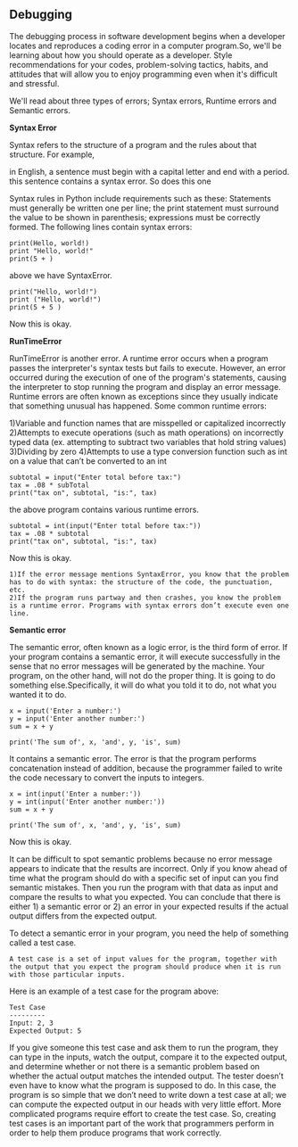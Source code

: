 <h2> Debugging </h2>

The debugging process in software development begins when a developer locates and reproduces a coding error in a computer program.So, we'll be learning about how you should operate as a developer. Style recommendations for your codes, problem-solving tactics, habits, and attitudes that will allow you to enjoy programming even when it's difficult and stressful.

We'll read about three types of errors; Syntax errors, Runtime errors and Semantic errors. 

**Syntax Error**

Syntax refers to the structure of a program and the rules about that structure. For example, 

in English, a sentence must begin with a capital letter and end with a period. this sentence contains a syntax error. So does this one

Syntax rules in Python include requirements such as these:
Statements must generally be written one per line; 
the print statement must surround the value to be shown in parenthesis; 
expressions must be correctly formed.
The following lines contain syntax errors:

```
print(Hello, world!)
print "Hello, world!"
print(5 + )
```
above we have SyntaxError.

```
print("Hello, world!")
print ("Hello, world!")
print(5 + 5 )
```
Now this is okay.

**RunTimeError**

RunTimeError is another error. A runtime error occurs when a program passes the interpreter's syntax tests but fails to execute. However, an error occurred during the execution of one of the program's statements, causing the interpreter to stop running the program and display an error message. Runtime errors are often known as exceptions since they usually indicate that something unusual has happened.
Some common runtime errors:

1)Variable and function names that are misspelled or capitalized incorrectly 
2)Attempts to execute operations (such as math operations) on incorrectly typed data (ex. attempting to subtract two variables that hold string values) 
3)Dividing by zero
4)Attempts to use a type conversion function such as int on a value that can’t be converted to an int

```
subtotal = input("Enter total before tax:")
tax = .08 * subTotal
print("tax on", subtotal, "is:", tax)

```
the above program contains various runtime errors.

```
subtotal = int(input("Enter total before tax:"))
tax = .08 * subtotal
print("tax on", subtotal, "is:", tax)
```
Now this is okay.

```
1)If the error message mentions SyntaxError, you know that the problem has to do with syntax: the structure of the code, the punctuation, etc.
2)If the program runs partway and then crashes, you know the problem is a runtime error. Programs with syntax errors don’t execute even one line.
```

**Semantic error**

The semantic error, often known as a logic error, is the third form of error. If your program contains a semantic error, it will execute successfully in the sense that no error messages will be generated by the machine. Your program, on the other hand, will not do the proper thing. It is going to do something else.Specifically, it will do what you told it to do, not what you wanted it to do.

```
x = input('Enter a number:')
y = input('Enter another number:')
sum = x + y

print('The sum of', x, 'and', y, 'is', sum)

```
 It contains a semantic error. The error is that the program performs concatenation instead of addition, because the programmer failed to write the code necessary to convert the inputs to integers.

 ```
x = int(input('Enter a number:'))
y = int(input('Enter another number:'))
sum = x + y

print('The sum of', x, 'and', y, 'is', sum)
```
Now this is okay.

It can be difficult to spot semantic problems because no error message appears to indicate that the results are incorrect. 
Only if you know ahead of time what the program should do with a specific set of input can you find semantic mistakes. 
Then you run the program with that data as input and compare the results to what you expected. 
You can conclude that there is either 1) a semantic error or 2) an error in your expected results if the actual output differs from the expected output.

To detect a semantic error in your program, you need the help of something called a test case.
```
A test case is a set of input values for the program, together with the output that you expect the program should produce when it is run with those particular inputs.
```
Here is an example of a test case for the program above:

```
Test Case
---------
Input: 2, 3
Expected Output: 5
```
If you give someone this test case and ask them to run the program, they can type in the inputs, watch the output, compare it to the expected output, 
and determine whether or not there is a semantic problem based on whether the actual output matches the intended output.
The tester doesn’t even have to know what the program is supposed to do.
In this case, the program is so simple that we don’t need to write down a test case at all; 
we can compute the expected output in our heads with very little effort. More complicated programs require effort to create the test case.
So, creating test cases is an important part of the work that programmers perform in order to help them produce programs that work correctly.




